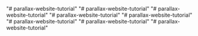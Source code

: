 "# parallax-website-tutorial" 
"# parallax-website-tutorial" 
"# parallax-website-tutorial" 
"# parallax-website-tutorial" 
"# parallax-website-tutorial" 
"# parallax-website-tutorial" 
"# parallax-website-tutorial" 
"# parallax-website-tutorial" 

